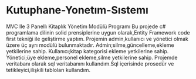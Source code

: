 # Kutuphane-Yonetım-Sıstemı
MVC Ile 3 Panellı Kitaplık Yönetim Modülü Programı
Bu projede c# programlama dilinin solid prensiplerine uygun olarak,Entity Framework code first tekniği ile geliştirme yaptım.
Projemin admin,kullanıcı ve yönetici olmak üzere üç ayrı modülü bulunmaktadır.
Admin;silme,güncelleme,ekleme yetkilerine sahip.
Kullanıcı;kitap kategorisi ekleme yetkilerine sahip.
Yönetici;üye ekleme,personel ekleme,silme yetkilerine sahip.
Projemde veritabanı olarak sql veritabanını kullandım.Sql içerisinde prosedür ve tetikleyici,ilişkili tabloları kullandım.
